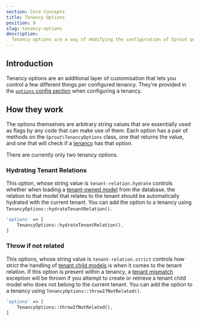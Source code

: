 ```yaml
---
section: Core Concepts
title: Tenancy Options
position: 8
slug: tenancy-options
description:
  Tenancy options are a way of modifying the configuration of Sprout per tenancy.
---
```


## Introduction

Tenancy options are an additional layer of customisation that lets you control a few different things per configured
tenancy.
They're provided in the [`options` config section](configuration#tenancy-options) when configuring a tenancy.

## How they work

The options themselves are arbitrary string values
that are essentially used as flags by any code that can make use of them.
Each option has a pair of methods on the `Sprout\TenancyOptions` class,
one that returns the value, and one that will check if a [tenancy](tenancies) has that option.

There are currently only two tenancy options.

### Hydrating Tenant Relations

This option, whose string value is `tenant-relation.hydrate` controls whether when loading
a [tenant-owned model](tenant-child-models) from the database,
the relation to that model that relates to the tenant should be automatically hydrated with the current tenant.
You can add the option to a tenancy using `TenancyOptions::hydrateTenantRelation()`.

```php
'options' => [
    TenancyOptions::hydrateTenantRelation(),
]
```

### Throw if not related

This options, whose string value is `tenant-relation.strict` controls how strict the handling
of [tenant child models](tenant-child-models) is when it comes to the tenant relation.
If this option is present within a tenancy,
a [tenant mismatch](exceptions#tenant-mismatch) exception will be thrown
if you attempt to create or retrieve a tenant child model who does not belong to the current tenant.
You can add the option to a tenancy using `TenancyOptions::throwIfNotRelated()`.

```php
'options' => [
    TenancyOptions::throwIfNotRelated(),
]
```
